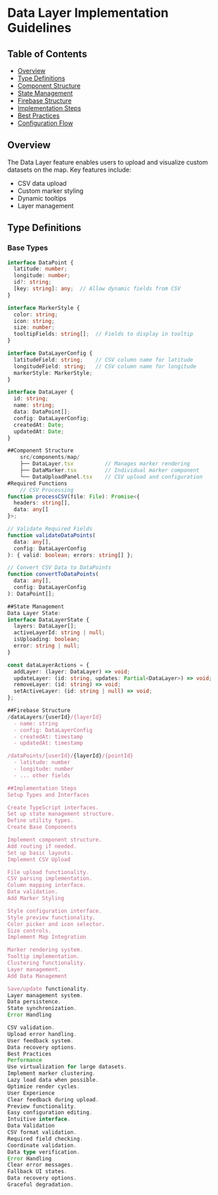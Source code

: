 # Data Layer Implementation Guidelines

## Table of Contents
- [Overview](#overview)
- [Type Definitions](#type-definitions)
- [Component Structure](#component-structure)
- [State Management](#state-management)
- [Firebase Structure](#firebase-structure)
- [Implementation Steps](#implementation-steps)
- [Best Practices](#best-practices)
- [Configuration Flow](#configuration-flow)

## Overview
The Data Layer feature enables users to upload and visualize custom datasets on the map. Key features include:
- CSV data upload
- Custom marker styling
- Dynamic tooltips
- Layer management

## Type Definitions

### Base Types
```typescript
interface DataPoint {
  latitude: number;
  longitude: number;
  id?: string;
  [key: string]: any;  // Allow dynamic fields from CSV
}

interface MarkerStyle {
  color: string;
  icon: string;
  size: number;
  tooltipFields: string[];  // Fields to display in tooltip
}

interface DataLayerConfig {
  latitudeField: string;    // CSV column name for latitude
  longitudeField: string;   // CSV column name for longitude
  markerStyle: MarkerStyle;
}

interface DataLayer {
  id: string;
  name: string;
  data: DataPoint[];
  config: DataLayerConfig;
  createdAt: Date;
  updatedAt: Date;
}

##Component Structure
    src/components/map/
    ├── DataLayer.tsx          // Manages marker rendering
    ├── DataMarker.tsx         // Individual marker component
    └── DataUploadPanel.tsx    // CSV upload and configuration
#Required Functions
    // CSV Processing
function processCSV(file: File): Promise<{
  headers: string[],
  data: any[]
}>;

// Validate Required Fields
function validateDataPoints(
  data: any[],
  config: DataLayerConfig
): { valid: boolean; errors: string[] };

// Convert CSV Data to DataPoints
function convertToDataPoints(
  data: any[],
  config: DataLayerConfig
): DataPoint[];

##State Management
Data Layer State:
interface DataLayerState {
  layers: DataLayer[];
  activeLayerId: string | null;
  isUploading: boolean;
  error: string | null;
}

const dataLayerActions = {
  addLayer: (layer: DataLayer) => void;
  updateLayer: (id: string, updates: Partial<DataLayer>) => void;
  removeLayer: (id: string) => void;
  setActiveLayer: (id: string | null) => void;
};

##Firebase Structure
/dataLayers/{userId}/{layerId}
  - name: string
  - config: DataLayerConfig
  - createdAt: timestamp
  - updatedAt: timestamp

/dataPoints/{userId}/{layerId}/{pointId}
  - latitude: number
  - longitude: number
  - ... other fields

##Implementation Steps
Setup Types and Interfaces

Create TypeScript interfaces.
Set up state management structure.
Define utility types.
Create Base Components

Implement component structure.
Add routing if needed.
Set up basic layouts.
Implement CSV Upload

File upload functionality.
CSV parsing implementation.
Column mapping interface.
Data validation.
Add Marker Styling

Style configuration interface.
Style preview functionality.
Color picker and icon selector.
Size controls.
Implement Map Integration

Marker rendering system.
Tooltip implementation.
Clustering functionality.
Layer management.
Add Data Management

Save/update functionality.
Layer management system.
Data persistence.
State synchronization.
Error Handling

CSV validation.
Upload error handling.
User feedback system.
Data recovery options.
Best Practices
Performance
Use virtualization for large datasets.
Implement marker clustering.
Lazy load data when possible.
Optimize render cycles.
User Experience
Clear feedback during upload.
Preview functionality.
Easy configuration editing.
Intuitive interface.
Data Validation
CSV format validation.
Required field checking.
Coordinate validation.
Data type verification.
Error Handling
Clear error messages.
Fallback UI states.
Data recovery options.
Graceful degradation.